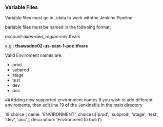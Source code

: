 ### Variable Files

Variable files must go in ./data to work withthe Jenkins Pipeline

bariable files must be named in the follwoing format:

*account-alias*-*aws_region*-*env*.tfvars

e.g.: **tfsawsdne02-us-east-1-poc.tfvars**

Valid Enviroment names are: 

* prod
* subprod
* stage
* test
* dev
* poc	

##Adding new supported environment names
If you wish to add different enviroments, then edit line 19 of the Jenkinsfile in the main directory

19         choice ( name: 'ENVIRONMENT', choices:['prod', 'subprod', 'stage', 'test', 'dev', 'poc'], description: 'Environment to build')

